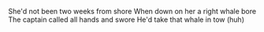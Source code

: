 She'd not been two weeks from shore
When down on her a right whale bore
The captain called all hands and swore
He'd take that whale in tow (huh)